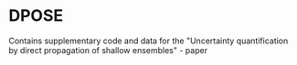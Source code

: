 # DPOSE
Contains supplementary code and data for the "Uncertainty quantification by direct propagation of shallow ensembles" - paper
